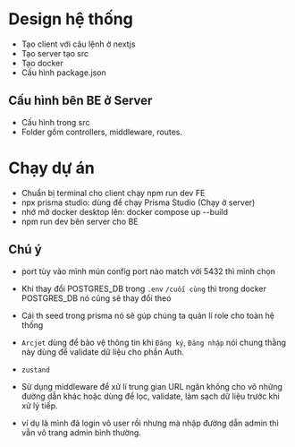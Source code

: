 # Design hệ thống

- Tạo client với câu lệnh ở nextjs
- Tạo server tạo src
- Tạo docker
- Cấu hình package.json

## Cấu hình bên BE ở Server

- Cấu hình trong src
- Folder gồm controllers, middleware, routes.

# Chạy dự án

- Chuẩn bị terminal cho client chạy npm run dev FE
- npx prisma studio: dùng để chạy Prisma Studio (Chạy ở server)
- nhớ mở docker desktop lên: docker compose up --build
- npm run dev bên server cho BE

## Chú ý

- port tùy vào mình mún config port nào match với 5432 thì mình chọn
- Khi thay đổi POSTGRES_DB trong `.env` `/cuối cùng` thì trong docker POSTGRES_DB nó cũng sẽ thay đổi theo
- Cái th seed trong prisma nó sẽ gúp chúng ta quản lí role cho toàn hệ thống

- `Arcjet` dùng để bảo vệ thông tin khi `Đăng ký`, `Đăng nhập` nói chung thằng này dùng để validate dữ liệu cho phần Auth.
- `zustand`

- Sử dụng middleware để xử lí trung gian URL ngăn không cho vô những đường dẫn khác hoặc dùng để lọc, validate, làm sạch dữ liệu trước khi xử lý tiếp.
- ví dụ là mình đã login vô user rồi nhưng mà nhập đường dẫn admin thì vẫn vô trang admin bình thường.
